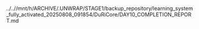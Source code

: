 ../..//mnt/h/ARCHIVE/.UNWRAP/STAGE1/backup_repository/learning_system_fully_activated_20250808_091854/DuRiCore/DAY10_COMPLETION_REPORT.md